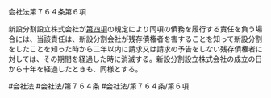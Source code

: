 会社法第７６４条第６項

新設分割設立株式会社が[第四項](会社法＿＿＿＿第７６４条第４項)の規定により同項の債務を履行する責任を負う場合には、当該責任は、新設分割会社が残存債権者を害することを知って新設分割をしたことを知った時から二年以内に請求又は請求の予告をしない残存債権者に対しては、その期間を経過した時に消滅する。新設分割設立株式会社の成立の日から十年を経過したときも、同様とする。

#会社法
#会社法/第７６４条
#会社法/第７６４条/第６項
